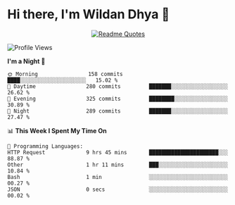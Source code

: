 # Hi there, I'm Wildan Dhya 👋 

<div align="center">
  <a href="https://github.com/piyushsuthar/github-readme-quotes">
    <img src="https://quotes-github-readme.vercel.app/api?quote=Try%2C%20Fail%2C%20Retry&author=unknown&type=vertical&theme=dark" alt="Readme Quotes">
  </a>
</div>

<!--START_SECTION:waka-->
![Profile Views](http://img.shields.io/badge/Profile%20Views-0-blue)

**I'm a Night 🦉** 

```text
🌞 Morning                158 commits         ████░░░░░░░░░░░░░░░░░░░░░   15.02 % 
🌆 Daytime                280 commits         ███████░░░░░░░░░░░░░░░░░░   26.62 % 
🌃 Evening                325 commits         ████████░░░░░░░░░░░░░░░░░   30.89 % 
🌙 Night                  289 commits         ███████░░░░░░░░░░░░░░░░░░   27.47 % 
```


📊 **This Week I Spent My Time On** 

```text
💬 Programming Languages: 
HTTP Request             9 hrs 45 mins       ██████████████████████░░░   88.87 % 
Other                    1 hr 11 mins        ███░░░░░░░░░░░░░░░░░░░░░░   10.84 % 
Bash                     1 min               ░░░░░░░░░░░░░░░░░░░░░░░░░   00.27 % 
JSON                     0 secs              ░░░░░░░░░░░░░░░░░░░░░░░░░   00.02 % 
```


<!--END_SECTION:waka-->

<!--## GitHub Stats-->
<!--![Top Languages](https://github-readme-stats.vercel.app/api/top-langs/?username=wildandhya&layout=compact&theme=dracula)-->











